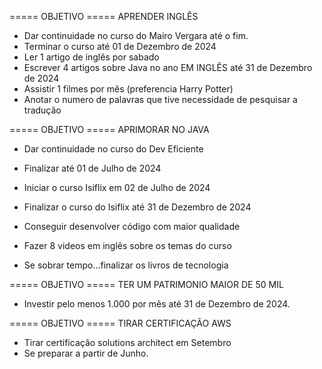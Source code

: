 ===== OBJETIVO =====
APRENDER INGLÊS
- Dar continuidade no curso do Mairo Vergara até o fim.
- Terminar o curso até 01 de Dezembro de 2024
- Ler 1 artigo de inglês por sabado
- Escrever 4 artigos sobre Java no ano EM INGLÊS até 31 de Dezembro de 2024
- Assistir 1 filmes por mês (preferencia Harry Potter)
- Anotar o numero de palavras que tive necessidade de pesquisar a tradução

===== OBJETIVO =====
APRIMORAR NO JAVA
- Dar continuidade no curso do Dev Eficiente
- Finalizar até 01 de Julho de 2024
- Iniciar o curso Isiflix em 02 de Julho de 2024
- Finalizar o curso do Isiflix até 31 de Dezembro de 2024
- Conseguir desenvolver código com maior qualidade
- Fazer 8 videos em inglês sobre os temas do curso

- Se sobrar tempo...finalizar os livros de tecnologia

===== OBJETIVO =====
TER UM PATRIMONIO MAIOR DE 50 MIL
- Investir pelo menos 1.000 por mês até 31 de Dezembro de 2024.


===== OBJETIVO =====
TIRAR CERTIFICAÇÃO AWS
- Tirar certificação solutions architect em Setembro
- Se preparar a partir de Junho.
